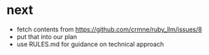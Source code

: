 # next

* fetch contents from https://github.com/crmne/ruby_llm/issues/8
* put that into our plan
* use RULES.md for guidance on technical approach